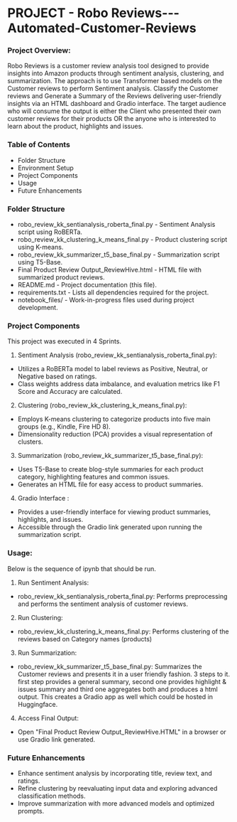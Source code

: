 # PROJECT - Robo Reviews---Automated-Customer-Reviews

### Project Overview:

Robo Reviews is a customer review analysis tool designed to provide insights into Amazon products through sentiment analysis, clustering, and summarization. The approach is to use Transformer based models on the Customer reviews to perform Sentiment analysis. Classify the Customer reviews and Generate a Summary of the Reviews delivering user-friendly insights via an HTML dashboard and Gradio interface. The target audience who will consume the output is either the Client who presented their own customer reviews for their products OR the anyone who is interested to learn about the product, highlights and issues.   

### Table of Contents

- Folder Structure
- Environment Setup
- Project Components
- Usage
- Future Enhancements
  
### Folder Structure

- robo_review_kk_sentianalysis_roberta_final.py - Sentiment Analysis script using RoBERTa.
- robo_review_kk_clustering_k_means_final.py - Product clustering script using K-means.
- robo_review_kk_summarizer_t5_base_final.py - Summarization script using T5-Base.
- Final Product Review Output_ReviewHive.html - HTML file with summarized product reviews.
- README.md - Project documentation (this file).
- requirements.txt - Lists all dependencies required for the project.
- notebook_files/ - Work-in-progress files used during project development.

### Project Components

This project was executed in 4 Sprints.
1. Sentiment Analysis (robo_review_kk_sentianalysis_roberta_final.py):
- Utilizes a RoBERTa model to label reviews as Positive, Neutral, or Negative based on ratings.
- Class weights address data imbalance, and evaluation metrics like F1 Score and Accuracy are calculated.
2. Clustering (robo_review_kk_clustering_k_means_final.py):
- Employs K-means clustering to categorize products into five main groups (e.g., Kindle, Fire HD 8).
- Dimensionality reduction (PCA) provides a visual representation of clusters.
3. Summarization (robo_review_kk_summarizer_t5_base_final.py):
- Uses T5-Base to create blog-style summaries for each product category, highlighting features and common issues.
- Generates an HTML file for easy access to product summaries.
4. Gradio Interface :
- Provides a user-friendly interface for viewing product summaries, highlights, and issues.
- Accessible through the Gradio link generated upon running the summarization script.

### Usage:
Below is the sequence of ipynb that should be run. 
1. Run Sentiment Analysis:
- robo_review_kk_sentianalysis_roberta_final.py: Performs preprocessing and performs the sentiment analysis of customer reviews.
2. Run Clustering:
- robo_review_kk_clustering_k_means_final.py: Performs clustering of the reviews based on Category names (products)
3. Run Summarization:
- robo_review_kk_summarizer_t5_base_final.py: Summarizes the Customer reviews and presents it in a user friendly fashion. 3 steps to it.
   first step provides a general summary, second one provides highlight & issues summary and third one aggregates both and produces a html output.
   This creates a Gradio app as well which could be hosted in Huggingface.
4. Access Final Output:
- Open "Final Product Review Output_ReviewHive.HTML" in a browser or use Gradio link generated. 
    
### Future Enhancements
- Enhance sentiment analysis by incorporating title, review text, and ratings.
- Refine clustering by reevaluating input data and exploring advanced classification methods.
- Improve summarization with more advanced models and optimized prompts.
